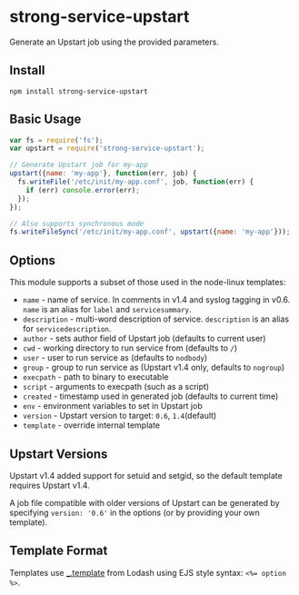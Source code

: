 # strong-service-upstart

Generate an Upstart job using the provided parameters.


## Install

`npm install strong-service-upstart`

## Basic Usage

```js
var fs = require('fs');
var upstart = require('strong-service-upstart');

// Generate Upstart job for my-app
upstart({name: 'my-app'}, function(err, job) {
  fs.writeFile('/etc/init/my-app.conf', job, function(err) {
    if (err) console.error(err);
  });
});

// Also supports synchronous mode
fs.writeFileSync('/etc/init/my-app.conf', upstart({name: 'my-app'}));
```

## Options

This module supports a subset of those used in the node-linux templates:

 * `name` - name of service. In comments in v1.4 and syslog tagging in v0.6.
   `name` is an alias for `label` and `servicesummary`.
 * `description` - multi-word description of service. `description` is an
   alias for `servicedescription`.
 * `author` - sets author field of Upstart job (defaults to current user)
 * `cwd` - working directory to run service from (defaults to `/`)
 * `user` - user to run service as (defaults to `nodbody`)
 * `group` - group to run service as (Upstart v1.4 only, defaults to `nogroup`)
 * `execpath` - path to binary to executable
 * `script` - arguments to execpath (such as a script)
 * `created` - timestamp used in generated job (defaults to current time)
 * `env` - environment variables to set in Upstart job
 * `version` - Upstart version to target: `0.6`, `1.4`(default)
 * `template` - override internal template

## Upstart Versions

Upstart v1.4 added support for setuid and setgid, so the default template
requires Upstart v1.4.

A job file compatible with older versions of Upstart can be generated by
specifying `version: '0.6'` in the options (or by providing your own template).

## Template Format

Templates use [_.template](http://lodash.com/docs#template) from Lodash using
EJS style syntax: `<%= option %>`.
